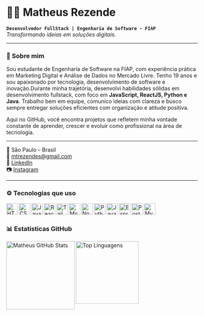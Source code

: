 # 👨‍💻 Matheus Rezende

**`Desenvolvedor FullStack | Engenharia de Software - FIAP`**  
*Transformando ideias em soluções digitais.*

---

### 👋 Sobre mim

Sou estudante de Engenharia de Software na FIAP, com experiência prática em Marketing Digital e Análise de Dados no Mercado Livre.  Tenho 19 anos e sou apaixonado por tecnologia, desenvolvimento de software e inovação.Durante minha trajetória, desenvolvi habilidades sólidas em desenvolvimento fullstack, com foco em **JavaScript, ReactJS, Python e Java**.  Trabalho bem em equipe, comunico ideias com clareza e busco sempre entregar soluções eficientes com organização e atitude positiva.

Aqui no GitHub, você encontra projetos que refletem minha vontade constante de aprender, crescer e evoluir como profissional na área de tecnologia.

---

📍 São Paulo – Brasil  
📧 mtrezendes@gmail.com  
🔗 [LinkedIn](https://www.linkedin.com/in/mtrezende)  
📷 [Instagram](https://www.instagram.com/mtrezend)

---

### ⚙️ Tecnologias que uso

<img align="left" alt="HTML" width="30px" src="https://cdn.jsdelivr.net/gh/devicons/devicon/icons/html5/html5-original.svg" />
<img align="left" alt="CSS" width="30px" src="https://cdn.jsdelivr.net/gh/devicons/devicon/icons/css3/css3-original.svg" />
<img align="left" alt="JavaScript" width="30px" src="https://cdn.jsdelivr.net/gh/devicons/devicon/icons/javascript/javascript-original.svg" />
<img align="left" alt="React" width="30px" src="https://cdn.jsdelivr.net/gh/devicons/devicon/icons/react/react-original.svg" />
<img align="left" alt="Tailwind" width="30px" src="https://cdn.jsdelivr.net/gh/devicons/devicon/icons/tailwindcss/tailwindcss-original.svg" />
<img align="left" alt="MySQL" width="30px" src="https://cdn.jsdelivr.net/gh/devicons/devicon/icons/mysql/mysql-original.svg" />


<img align="left" alt="Node.js" width="30px" src="https://cdn.jsdelivr.net/gh/devicons/devicon/icons/nodejs/nodejs-original.svg" />
<img align="left" alt="Python" width="30px" src="https://cdn.jsdelivr.net/gh/devicons/devicon/icons/python/python-original.svg" />
<img align="left" alt="Java" width="30px" src="https://cdn.jsdelivr.net/gh/devicons/devicon/icons/java/java-original.svg" />
<img align="left" alt="Express" width="30px" src="https://cdn.jsdelivr.net/gh/devicons/devicon/icons/express/express-original.svg" />
<img align="left" alt="PostgreSQL" width="30px" src="https://cdn.jsdelivr.net/gh/devicons/devicon/icons/postgresql/postgresql-original.svg" />
<img align="left" alt="MySQL" width="30px" src="https://cdn.jsdelivr.net/gh/devicons/devicon/icons/mysql/mysql-original.svg" />


<br/>
<br/>

### 📊 Estatísticas GitHub

<p>
  <img 
    align="left" 
    alt="Matheus GitHub Stats" 
    height="180px" 
    src="https://github-readme-stats.vercel.app/api?username=matsrezende&show_icons=true&theme=tokyonight&include_all_commits=true&locale=pt-br" 
  />

  <img 
    align="left" 
    alt="Top Linguagens" 
    height="165px" 
    src="https://github-readme-stats.vercel.app/api/top-langs/?username=matsrezende&theme=tokyonight&layout=compact&custom_title=Tecnologias&langs_count=6" 
  />
</p>
